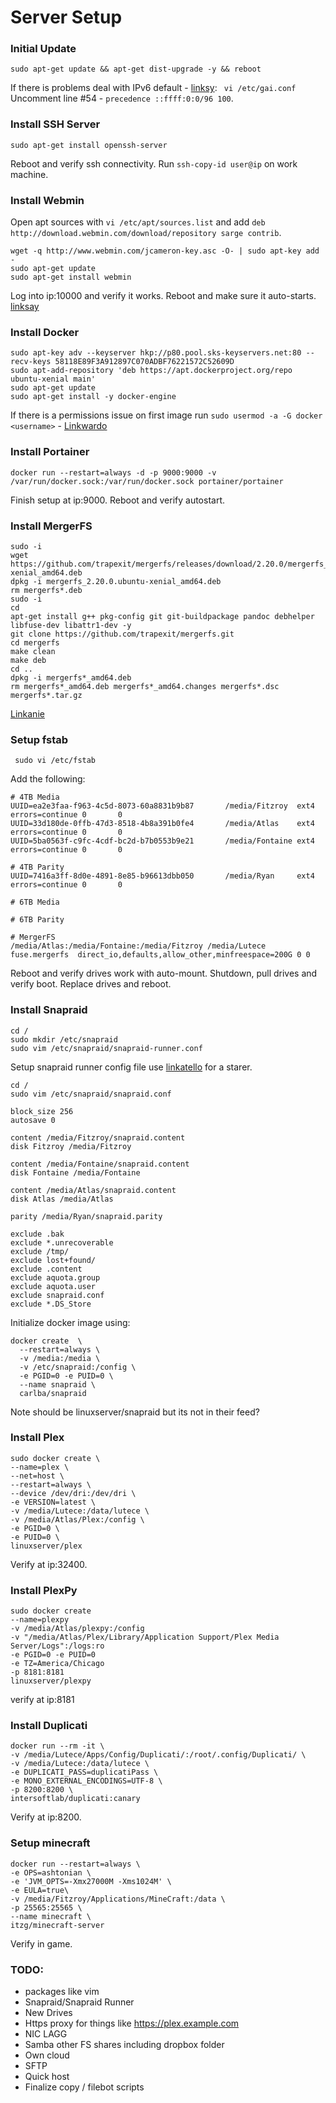 # Server Setup

### Initial Update
```sudo apt-get update && apt-get dist-upgrade -y && reboot```

If there is problems deal with IPv6 default - [linksy](https://askubuntu.com/questions/574569/apt-get-stuck-at-0-connecting-to-us-archive-ubuntu-com):
``` vi /etc/gai.conf``` Uncomment line #54 - ```precedence ::ffff:0:0/96 100```.

### Install SSH Server
``` sudo apt-get install openssh-server ```

Reboot and verify ssh connectivity. Run ```ssh-copy-id user@ip``` on work machine.

### Install Webmin
Open apt sources with ```vi /etc/apt/sources.list``` and add  ```deb http://download.webmin.com/download/repository sarge contrib```.
```
wget -q http://www.webmin.com/jcameron-key.asc -O- | sudo apt-key add -
sudo apt-get update
sudo apt-get install webmin
```
Log into ip:10000 and verify it works. Reboot and make sure it auto-starts.
[linksay](http://www.webmin.com/deb.html)

### Install Docker


```
sudo apt-key adv --keyserver hkp://p80.pool.sks-keyservers.net:80 --recv-keys 58118E89F3A912897C070ADBF76221572C52609D
sudo apt-add-repository 'deb https://apt.dockerproject.org/repo ubuntu-xenial main'
sudo apt-get update
sudo apt-get install -y docker-engine
```

If there is a permissions issue on first image run ``` sudo usermod -a -G docker <username> ``` - [Linkwardo](https://github.com/moby/moby/issues/5314)

### Install Portainer

```
docker run --restart=always -d -p 9000:9000 -v /var/run/docker.sock:/var/run/docker.sock portainer/portainer
```
Finish setup at ip:9000. Reboot and verify autostart.

### Install MergerFS
```
sudo -i
wget https://github.com/trapexit/mergerfs/releases/download/2.20.0/mergerfs_2.20.0.ubuntu-xenial_amd64.deb
dpkg -i mergerfs_2.20.0.ubuntu-xenial_amd64.deb
rm mergerfs*.deb
sudo -i
cd
apt-get install g++ pkg-config git git-buildpackage pandoc debhelper libfuse-dev libattr1-dev -y
git clone https://github.com/trapexit/mergerfs.git
cd mergerfs
make clean
make deb
cd ..
dpkg -i mergerfs*_amd64.deb
rm mergerfs*_amd64.deb mergerfs*_amd64.changes mergerfs*.dsc mergerfs*.tar.gz
```
[Linkanie](https://github.com/trapexit/mergerfs)

### Setup fstab

``` sudo vi /etc/fstab```

Add the following:
```
# 4TB Media
UUID=ea2e3faa-f963-4c5d-8073-60a8831b9b87       /media/Fitzroy  ext4    errors=continue 0       0
UUID=33d180de-0ffb-47d3-8518-4b8a391b0fe4       /media/Atlas    ext4    errors=continue 0       0
UUID=5ba0563f-c9fc-4cdf-bc2d-b7b0553b9e21       /media/Fontaine ext4    errors=continue 0       0

# 4TB Parity
UUID=7416a3ff-8d0e-4891-8e85-b96613dbb050       /media/Ryan     ext4    errors=continue 0       0

# 6TB Media

# 6TB Parity

# MergerFS
/media/Atlas:/media/Fontaine:/media/Fitzroy /media/Lutece fuse.mergerfs  direct_io,defaults,allow_other,minfreespace=200G 0 0
```
Reboot and verify drives work with auto-mount. Shutdown, pull drives and verify boot. Replace drives and reboot.
### Install Snapraid 
 ```
 cd /
 sudo mkdir /etc/snapraid
 sudo vim /etc/snapraid/snapraid-runner.conf
 ```
Setup snapraid runner config file use [linkatello](https://github.com/Chronial/snapraid-runner/blob/master/snapraid-runner.conf.example) for a starer. 

``` 
cd / 
sudo vim /etc/snapraid/snapraid.conf
```

```
block_size 256
autosave 0

content /media/Fitzroy/snapraid.content
disk Fitzroy /media/Fitzroy

content /media/Fontaine/snapraid.content
disk Fontaine /media/Fontaine

content /media/Atlas/snapraid.content
disk Atlas /media/Atlas

parity /media/Ryan/snapraid.parity

exclude .bak
exclude *.unrecoverable
exclude /tmp/
exclude lost+found/
exclude .content
exclude aquota.group
exclude aquota.user
exclude snapraid.conf
exclude *.DS_Store
```
Initialize docker image using: 
```
docker create  \
  --restart=always \
  -v /media:/media \
  -v /etc/snapraid:/config \
  -e PGID=0 -e PUID=0 \
  --name snapraid \
  carlba/snapraid
 ``` 
Note should be linuxserver/snapraid but its not in their feed? 

### Install Plex
```
sudo docker create \
--name=plex \
--net=host \
--restart=always \
--device /dev/dri:/dev/dri \
-e VERSION=latest \
-v /media/Lutece:/data/lutece \
-v /media/Atlas/Plex:/config \
-e PGID=0 \
-e PUID=0 \
linuxserver/plex
```
Verify at ip:32400.


### Install PlexPy 
```
sudo docker create 
--name=plexpy 
-v /media/Atlas/plexpy:/config 
-v "/media/Atlas/Plex/Library/Application Support/Plex Media Server/Logs":/logs:ro 
-e PGID=0 -e PUID=0  
-e TZ=America/Chicago 
-p 8181:8181 
linuxserver/plexpy
```
verify at ip:8181

### Install Duplicati
```
docker run --rm -it \
-v /media/Lutece/Apps/Config/Duplicati/:/root/.config/Duplicati/ \
-v /media/Lutece:/data/lutece \
-e DUPLICATI_PASS=duplicatiPass \
-e MONO_EXTERNAL_ENCODINGS=UTF-8 \
-p 8200:8200 \
intersoftlab/duplicati:canary
```
Verify at ip:8200.


### Setup minecraft
```
docker run --restart=always \
-e OPS=ashtonian \
-e 'JVM_OPTS=-Xmx27000M -Xms1024M' \
-e EULA=true\
-v /media/Fitzroy/Applications/MineCraft:/data \
-p 25565:25565 \
--name minecraft \
itzg/minecraft-server
```
Verify in game.

### TODO:
* packages like vim
* Snapraid/Snapraid Runner
* New Drives
* Https proxy for things like https://plex.example.com
* NIC LAGG
* Samba other FS shares including dropbox folder 
* Own cloud
* SFTP
* Quick host
* Finalize copy / filebot scripts 
